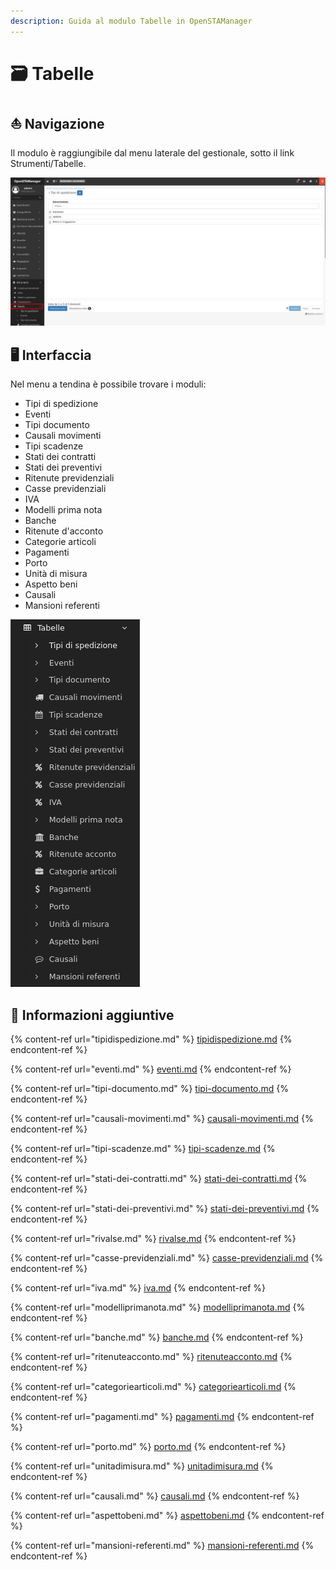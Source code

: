 ```yaml
---
description: Guida al modulo Tabelle in OpenSTAManager
---
```


# 🗃 Tabelle

## ⛵ Navigazione

Il modulo è raggiungibile dal menu laterale del gestionale, sotto il link Strumenti/Tabelle.

![](<../../../.gitbook/assets/image (53) (1) (1).png>)

## 🖥️ Interfaccia

Nel menu a tendina è possibile trovare i moduli:

* Tipi di spedizione
* Eventi
* Tipi documento
* Causali movimenti
* Tipi scadenze
* Stati dei contratti
* Stati dei preventivi
* Ritenute previdenziali
* Casse previdenziali
* IVA
* Modelli prima nota
* Banche
* Ritenute d'acconto
* Categorie articoli
* Pagamenti
* Porto
* Unità di misura
* Aspetto beni
* Causali
* Mansioni referenti

&#x20;                                                                  <img src="../../../.gitbook/assets/image (29).png" alt="" data-size="original">

## 🔽 Informazioni aggiuntive

{% content-ref url="tipidispedizione.md" %}
[tipidispedizione.md](tipidispedizione.md)
{% endcontent-ref %}

{% content-ref url="eventi.md" %}
[eventi.md](eventi.md)
{% endcontent-ref %}

{% content-ref url="tipi-documento.md" %}
[tipi-documento.md](tipi-documento.md)
{% endcontent-ref %}

{% content-ref url="causali-movimenti.md" %}
[causali-movimenti.md](causali-movimenti.md)
{% endcontent-ref %}

{% content-ref url="tipi-scadenze.md" %}
[tipi-scadenze.md](tipi-scadenze.md)
{% endcontent-ref %}

{% content-ref url="stati-dei-contratti.md" %}
[stati-dei-contratti.md](stati-dei-contratti.md)
{% endcontent-ref %}

{% content-ref url="stati-dei-preventivi.md" %}
[stati-dei-preventivi.md](stati-dei-preventivi.md)
{% endcontent-ref %}

{% content-ref url="rivalse.md" %}
[rivalse.md](rivalse.md)
{% endcontent-ref %}

{% content-ref url="casse-previdenziali.md" %}
[casse-previdenziali.md](casse-previdenziali.md)
{% endcontent-ref %}

{% content-ref url="iva.md" %}
[iva.md](iva.md)
{% endcontent-ref %}

{% content-ref url="modelliprimanota.md" %}
[modelliprimanota.md](modelliprimanota.md)
{% endcontent-ref %}

{% content-ref url="banche.md" %}
[banche.md](banche.md)
{% endcontent-ref %}

{% content-ref url="ritenuteacconto.md" %}
[ritenuteacconto.md](ritenuteacconto.md)
{% endcontent-ref %}

{% content-ref url="categoriearticoli.md" %}
[categoriearticoli.md](categoriearticoli.md)
{% endcontent-ref %}

{% content-ref url="pagamenti.md" %}
[pagamenti.md](pagamenti.md)
{% endcontent-ref %}

{% content-ref url="porto.md" %}
[porto.md](porto.md)
{% endcontent-ref %}

{% content-ref url="unitadimisura.md" %}
[unitadimisura.md](unitadimisura.md)
{% endcontent-ref %}

{% content-ref url="causali.md" %}
[causali.md](causali.md)
{% endcontent-ref %}

{% content-ref url="aspettobeni.md" %}
[aspettobeni.md](aspettobeni.md)
{% endcontent-ref %}

{% content-ref url="mansioni-referenti.md" %}
[mansioni-referenti.md](mansioni-referenti.md)
{% endcontent-ref %}

